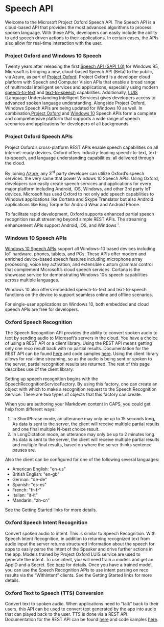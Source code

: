 # Speech API


Welcome to the Microsoft Project Oxford Speech API. The Speech API is a cloud-based API that provides the most advanced algorithms to process spoken language. With these APIs, developers can easily include the ability to add speech driven actions to their applications. In certain cases, the APIs also allow for real-time interaction with the user. 

### Project Oxford and Windows 10 Speech
Twenty years after releasing the first [Speech API (SAPI 1.0)](http://en.wikipedia.org/wiki/Microsoft_Speech_API) for Windows 95, Microsoft is bringing a new, cloud-based Speech API (Beta) to the public, via Azure, as part of [Project Oxford](http://www.projectoxford.ai/demo/speech). Project Oxford is a developer cloud platform with Speech and Computer Vision APIs that enable a broad range of multimodal intelligent services and applications, especially using modern [speech-to-text](http://www.projectoxford.ai/demo/speech) and [text-to-speech](http://www.projectoxford.ai/demo/speech#text2speech) capabilities. Additionally, [LUIS](http://www.luis.ai/) (Language Understanding Intelligent Services) gives developers access to advanced spoken language understanding. Alongside Project Oxford, Windows Speech APIs are being updated for Windows 10 as well. In combination,[Project Oxford](http://www.projectoxford.ai/demo/speech) and [Windows 10](https://msdn.microsoft.com/en-us/library/windows.media.speechrecognition.aspx) Speech APIs form a complete and comprehensive platform that supports a wide range of speech scenarios and applications for developers of all backgrounds.

### Project Oxford Speech APIs

Project Oxford’s cross-platform REST APIs enable speech capabilities on all internet-ready devices. Oxford offers industry-leading speech-to-text, text-to-speech, and language understanding capabilities: all delivered through the cloud.

By joining [Azure](http://azure.microsoft.com/en-us/), any 3<sup>rd</sup> party developer can utilize Oxford’s speech services: the very same that power Windows 10 Speech APIs. Using Oxford, developers can easily create speech services and applications for every major platform including Android, iOS, Windows, and other 3rd party IoT devices. Microsoft has used Oxford to not only add speech capabilities to Windows applications like Cortana and Skype Translator but also Android applications like Bing Torque for Android Wear and Android Phone.

To facilitate rapid development, Oxford supports enhanced partial speech recognition result streaming beyond simple REST APIs. The streaming enhancement APIs support Android, iOS, and Windows <sup><a title="Windows Phone 8 developers can use the built-in Windows Phone dictation API to achieve similar streaming results.">i</a></sup>.

### Windows 10 Speech APIs

[Windows 10 Speech APIs](https://msdn.microsoft.com/en-us/library/windows.media.speechrecognition.aspx) support all Windows-10 based devices including IoT hardware, phones, tablets, and PCs. These APIs offer modern and enriched device-based speech features including microphone array processing, voice key activation, and extensible custom grammar control that complement Microsoft’s cloud speech services. Cortana is the showcase service for demonstrating Windows 10’s speech capabilities across multiple languages.

Windows 10 also offers embedded speech-to-text and text-to-speech functions on the device to support seamless online and offline scenarios.

For single-user applications on Windows 10, both embedded and cloud speech APIs are free for developers.

### Oxford Speech Recognition
The Speech Recognition API provides the ability to convert spoken audio to text by sending audio to Microsoft’s servers in the cloud. You have a choice of using a REST API or a client library. Using the REST API means getting only one reco result back with no partial results. Documentation for the REST API can be found [here](https://www.projectoxford.ai/doc/speech/REST/Recognition) and code samples [here](https://oxfordportal.blob.core.windows.net/speech/doc/recognition/Program.cs). Using the client library allows for real-time streaming, so as the audio is being sent or spoken to the server, partial recognition results are returned. The rest of this page describes use of the client library.

Setting up speech recognition begins with the SpeechRecognitionServiceFactory. By using this factory, one can create an object with which to make a recognition request to the Speech Recognition Service. There are two types of objects that this factory can create.

When you are authoring your Markdown content in CAPS, you could get help from different ways:
1. In ShortPhrase mode, an utterance may only be up to 15 seconds long, As data is sent to the server, the client will receive multiple partial results and one final multiple N-best choice result.
2. In LongDictation mode, an utterance may only be up to 2 minutes long. As data is sent to the server, the client will receive multiple partial results and multiple final results, based on where the server thinks sentence pauses are.

Also the client can be configured for one of the following several languages:
* American English: "en-us"
* British English: "en-gb"
* German: "de-de"
* Spanish: "es-es"
* French: "fr-fr"
* Italian: "it-it"
* Mandarin: "zh-cn"

See the Getting Started links for more details.

### Oxford Speech Intent Recognition
Convert spoken audio to intent. This is similar to Speech Recognition. With Speech Intent Recognition, in addition to returning recognized text from audio input the server returns structured information about the speech for apps to easily parse the intent of the Speaker and drive further actions in the app. Models trained by Project Oxford LUIS service are used to generate the intent. To use intent, you will need train a models and get an AppID and a Secret. See [here](http://www.projectoxford.ai/luis) for details. Once you have a trained model, you can use the Speech Recognition APIs to use intent parsing on reco results via the “WithIntent” clients. See the Getting Started links for more details.

### Oxford Text to Speech (TTS) Conversion
Convert text to spoken audio. When applications need to “talk” back to their users, this API can be used to convert text generated by the app into audio that can played back to the user. TTS is done via a REST API. Documentation for the REST API can be found [here](http://www.projectoxford.ai/doc/speech/REST/Output) and code samples [here](https://oxfordportal.blob.core.windows.net/speech/doc/output/TTSProgram.cs).
